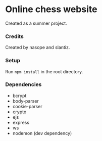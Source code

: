 # Online chess website
Created as a summer project.
### Credits
Created by nasope and slantiz.

### Setup
Run `npm install` in the root directory.

### Dependencies
- bcrypt
- body-parser
- cookie-parser
- crypto
- ejs
- express
- ws
- nodemon (dev dependency)
